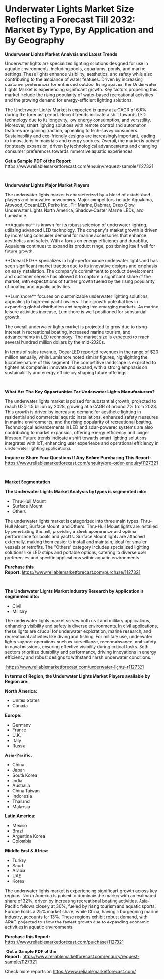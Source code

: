 <p><h1>Underwater Lights Market Size Reflecting a Forecast Till 2032: Market By Type, By Application and By Geography</h1></p><p><strong>Underwater Lights Market Analysis and Latest Trends</strong></p>
<p><p>Underwater lights are specialized lighting solutions designed for use in aquatic environments, including pools, aquariums, ponds, and marine settings. These lights enhance visibility, aesthetics, and safety while also contributing to the ambiance of water features. Driven by increasing customer preferences for enhanced outdoor living spaces, the Underwater Lights Market is experiencing significant growth. Key factors propelling this market include the rising popularity of water-based recreational activities and the growing demand for energy-efficient lighting solutions.</p><p>The Underwater Lights Market is expected to grow at a CAGR of 6.6% during the forecast period. Recent trends indicate a shift towards LED technology due to its longevity, low energy consumption, and versatility. Moreover, smart lighting solutions with remote control and automation features are gaining traction, appealing to tech-savvy consumers. Sustainability and eco-friendly designs are increasingly important, leading to innovations in materials and energy sources. Overall, the market is poised for steady expansion, driven by technological advancements and changing consumer preferences towards immersive aquatic experiences.</p></p>
<p><strong>Get a Sample PDF of the Report:&nbsp;</strong> <a href="https://www.reliablemarketforecast.com/enquiry/request-sample/1127321?utm_campaign=2255&utm_medium=2&utm_source=Github&utm_content=ia&utm_term=08022025&utm_id=underwater-lights">https://www.reliablemarketforecast.com/enquiry/request-sample/1127321</a></p>
<p>&nbsp;</p>
<p><strong>Underwater Lights Major Market Players</strong></p>
<p><p>The underwater lights market is characterized by a blend of established players and innovative newcomers. Major competitors include Aqualuma, Attwood, OceanLED, Perko Inc., TH Marine, Dabmar, Deep Glow, Underwater Lights North America, Shadow-Caster Marine LEDs, and Lumishore.</p><p>**Aqualuma** is known for its robust selection of underwater lighting, utilizing advanced LED technology. The company's market growth is driven by increasing consumer demand for marine accessories that enhance aesthetics and safety. With a focus on energy efficiency and durability, Aqualuma continues to expand its product range, positioning itself well for future growth.</p><p>**OceanLED** specializes in high-performance underwater lights and has seen significant market traction due to its innovative designs and emphasis on easy installation. The company’s commitment to product development and customer service has allowed it to capture a significant share of the market, with expectations of further growth fueled by the rising popularity of boating and aquatic activities.</p><p>**Lumishore** focuses on customizable underwater lighting solutions, appealing to high-end yacht owners. Their growth potential lies in expanding global distribution and tapping into emerging markets. As marine leisure activities increase, Lumishore is well-positioned for substantial growth.</p><p>The overall underwater lights market is projected to grow due to rising interest in recreational boating, increased marine tourism, and advancements in LED technology. The market size is expected to reach several hundred million dollars by the mid-2020s.</p><p>In terms of sales revenue, OceanLED reported revenues in the range of $20 million annually, while Lumishore noted similar figures, highlighting the lucrative nature of this segment. The competitive landscape is expected to tighten as companies innovate and expand, with a strong emphasis on sustainability and energy efficiency shaping future offerings.</p></p>
<p>&nbsp;</p>
<p><strong>What Are The Key Opportunities For Underwater Lights Manufacturers?</strong></p>
<p><p>The underwater lights market is poised for substantial growth, projected to reach USD 1.5 billion by 2028, growing at a CAGR of around 7% from 2023. This growth is driven by increasing demand for aesthetic lighting in residential and commercial aquatic installations, enhanced safety measures in marine environments, and the rising popularity of recreational boating. Technological advancements in LED and solar-powered systems are also contributing to market expansion, offering energy efficiency and longer lifespan. Future trends indicate a shift towards smart lighting solutions integrated with IoT, enhancing user experience and operational efficiency in underwater lighting applications.</p></p>
<p><strong>Inquire or Share Your Questions If Any Before Purchasing This Report:</strong> <a href="https://www.reliablemarketforecast.com/enquiry/pre-order-enquiry/1127321?utm_campaign=2255&utm_medium=2&utm_source=Github&utm_content=ia&utm_term=08022025&utm_id=underwater-lights">https://www.reliablemarketforecast.com/enquiry/pre-order-enquiry/1127321</a></p>
<p>&nbsp;</p>
<p><strong>Market Segmentation</strong></p>
<p><strong>The Underwater Lights Market Analysis by types is segmented into:</strong></p>
<p><ul><li>Thru-Hull Mount</li><li>Surface Mount</li><li>Others</li></ul></p>
<p><p>The underwater lights market is categorized into three main types: Thru-Hull Mount, Surface Mount, and Others. Thru-Hull Mount lights are installed by penetrating the hull, providing a sleek appearance and optimal performance for boats and yachts. Surface Mount lights are attached externally, making them easier to install and maintain, ideal for smaller vessels or retrofits. The "Others" category includes specialized lighting solutions like LED strips and portable options, catering to diverse user preferences and specific applications within aquatic environments.</p></p>
<p><strong>Purchase this Report:&nbsp;</strong><a href="https://www.reliablemarketforecast.com/purchase/1127321?utm_campaign=2255&utm_medium=2&utm_source=Github&utm_content=ia&utm_term=08022025&utm_id=underwater-lights">https://www.reliablemarketforecast.com/purchase/1127321</a></p>
<p>&nbsp;</p>
<p><strong>The Underwater Lights Market Industry Research by Application is segmented into:</strong></p>
<p><ul><li>Civil</li><li>Military</li></ul></p>
<p><p>The underwater lights market serves both civil and military applications, enhancing visibility and safety in diverse environments. In civil applications, these lights are crucial for underwater exploration, marine research, and recreational activities like diving and fishing. For military use, underwater lights support operations such as surveillance, reconnaissance, and safety in naval missions, ensuring effective visibility during critical tasks. Both sectors prioritize durability and performance, driving innovations in energy efficiency and robust designs to withstand harsh underwater conditions.</p></p>
<p><a href="https://www.reliablemarketforecast.com/underwater-lights-r1127321?utm_campaign=2255&utm_medium=2&utm_source=Github&utm_content=ia&utm_term=08022025&utm_id=underwater-lights">&nbsp;https://www.reliablemarketforecast.com/underwater-lights-r1127321</a></p>
<p><strong>In terms of Region, the Underwater Lights Market Players available by Region are:</strong></p>
<p>
    <p> <strong> North America: </strong>
        <ul>
            <li>United States</li>
            <li>Canada</li>
        </ul>
        </p> 
    <p> <strong> Europe: </strong>
        <ul>
            <li>Germany</li>
            <li>France</li>
            <li>U.K.</li>
            <li>Italy</li>
            <li>Russia</li>
        </ul>
        </p> 
    <p> <strong> Asia-Pacific: </strong>
        <ul>
            <li>China</li>
            <li>Japan</li>
            <li>South Korea</li>
            <li>India</li>
            <li>Australia</li>
            <li>China Taiwan</li>
            <li>Indonesia</li>
            <li>Thailand</li>
            <li>Malaysia</li>
        </ul>
        </p> 
    <p> <strong> Latin America: </strong>
        <ul>
            <li>Mexico</li>
            <li>Brazil</li>
            <li>Argentina Korea</li>
            <li>Colombia</li>
        </ul>
        </p> 
    <p> <strong> Middle East & Africa: </strong>
        <ul>
            <li>Turkey</li>
            <li>Saudi</li>
            <li>Arabia</li>
            <li>UAE</li>
            <li>Korea</li>
        </ul>
    </p>
    </p>
<p><p>The underwater lights market is experiencing significant growth across key regions. North America is poised to dominate the market with an estimated share of 32%, driven by increasing recreational boating activities. Asia-Pacific follows closely at 30%, fueled by rising tourism and aquatic sports. Europe holds a 25% market share, while China, having a burgeoning marine industry, accounts for 13%. These regions exhibit robust demand, with APAC projected to show the fastest growth due to expanding economic activities in aquatic environments.</p></p>
<p><strong>Purchase this Report: </strong><a href="https://www.reliablemarketforecast.com/purchase/1127321?utm_campaign=2255&utm_medium=2&utm_source=Github&utm_content=ia&utm_term=08022025&utm_id=underwater-lights">https://www.reliablemarketforecast.com/purchase/1127321</a></p>
<p>&nbsp;<strong>Get a Sample PDF of the Report:&nbsp;&nbsp;</strong><a href="https://www.reliablemarketforecast.com/enquiry/request-sample/1127321?utm_campaign=2255&utm_medium=2&utm_source=Github&utm_content=ia&utm_term=08022025&utm_id=underwater-lights">https://www.reliablemarketforecast.com/enquiry/request-sample/1127321</a></p>
<p><strong></strong></p>
<p>Check more reports on <a href="https://www.reliablemarketforecast.com/?utm_campaign=2255&utm_medium=2&utm_source=Github&utm_content=ia&utm_term=08022025&utm_id=underwater-lights">https://www.reliablemarketforecast.com/</a></p>